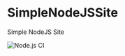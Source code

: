 # SimpleNodeJSSite
Simple NodeJS Site 


![Node.js CI](https://github.com/apwestgarth/SimpleNodeJSSite/workflows/Node.js%20CI/badge.svg)
